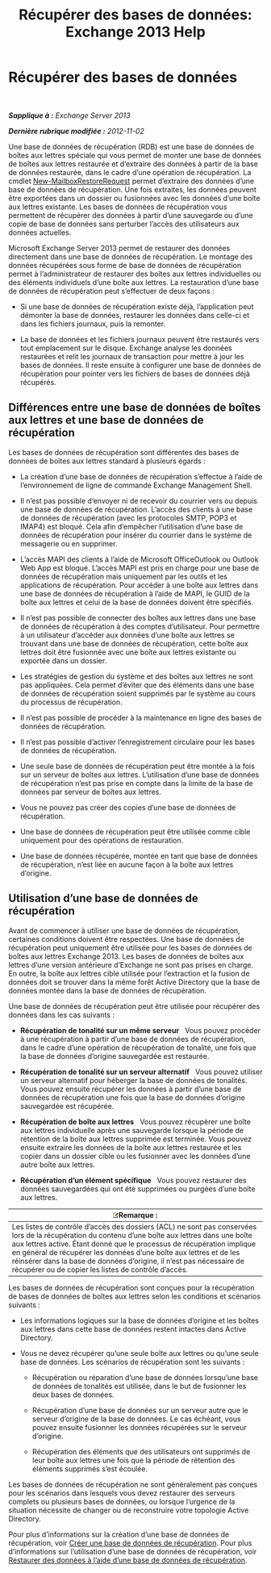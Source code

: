 ﻿---
title: 'Récupérer des bases de données: Exchange 2013 Help'
TOCTitle: Récupérer des bases de données
ms:assetid: f3c6fd0b-2e25-442e-a0fc-46f663130c3e
ms:mtpsurl: https://technet.microsoft.com/fr-fr/library/Dd876954(v=EXCHG.150)
ms:contentKeyID: 50479561
ms.date: 05/23/2018
mtps_version: v=EXCHG.150
ms.translationtype: MT
---

# Récupérer des bases de données

 

_**Sapplique à :** Exchange Server 2013_

_**Dernière rubrique modifiée :** 2012-11-02_

Une base de données de récupération (RDB) est une base de données de boîtes aux lettres spéciale qui vous permet de monter une base de données de boîtes aux lettres restaurée et d’extraire des données à partir de la base de données restaurée, dans le cadre d’une opération de récupération. La cmdlet [New-MailboxRestoreRequest](https://technet.microsoft.com/fr-fr/library/ff829875\(v=exchg.150\)) permet d’extraire des données d’une base de données de récupération. Une fois extraites, les données peuvent être exportées dans un dossier ou fusionnées avec les données d’une boîte aux lettres existante. Les bases de données de récupération vous permettent de récupérer des données à partir d’une sauvegarde ou d’une copie de base de données sans perturber l’accès des utilisateurs aux données actuelles.

Microsoft Exchange Server 2013 permet de restaurer des données directement dans une base de données de récupération. Le montage des données récupérées sous forme de base de données de récupération permet à l’administrateur de restaurer des boîtes aux lettres individuelles ou des éléments individuels d’une boîte aux lettres. La restauration d’une base de données de récupération peut s’effectuer de deux façons :

  - Si une base de données de récupération existe déjà, l’application peut démonter la base de données, restaurer les données dans celle-ci et dans les fichiers journaux, puis la remonter.

  - La base de données et les fichiers journaux peuvent être restaurés vers tout emplacement sur le disque. Exchange analyse les données restaurées et relit les journaux de transaction pour mettre à jour les bases de données. Il reste ensuite à configurer une base de données de récupération pour pointer vers les fichiers de bases de données déjà récupérés.

## Différences entre une base de données de boîtes aux lettres et une base de données de récupération

Les bases de données de récupération sont différentes des bases de données de boîtes aux lettres standard à plusieurs égards :

  - La création d’une base de données de récupération s’effectue à l’aide de l’environnement de ligne de commande Exchange Management Shell.

  - Il n’est pas possible d’envoyer ni de recevoir du courrier vers ou depuis une base de données de récupération. L’accès des clients à une base de données de récupération (avec les protocoles SMTP, POP3 et IMAP4) est bloqué. Cela afin d’empêcher l’utilisation d’une base de données de récupération pour insérer du courrier dans le système de messagerie ou en supprimer.

  - L’accès MAPI des clients à l’aide de Microsoft OfficeOutlook ou Outlook Web App est bloqué. L’accès MAPI est pris en charge pour une base de données de récupération mais uniquement par les outils et les applications de récupération. Pour accéder à une boîte aux lettres dans une base de données de récupération à l’aide de MAPI, le GUID de la boîte aux lettres et celui de la base de données doivent être spécifiés.

  - Il n’est pas possible de connecter des boîtes aux lettres dans une base de données de récupération à des comptes d’utilisateur. Pour permettre à un utilisateur d’accéder aux données d’une boîte aux lettres se trouvant dans une base de données de récupération, cette boîte aux lettres doit être fusionnée avec une boîte aux lettres existante ou exportée dans un dossier.

  - Les stratégies de gestion du système et des boîtes aux lettres ne sont pas appliquées. Cela permet d’éviter que des éléments dans une base de données de récupération soient supprimés par le système au cours du processus de récupération.

  - Il n’est pas possible de procéder à la maintenance en ligne des bases de données de récupération.

  - Il n’est pas possible d’activer l’enregistrement circulaire pour les bases de données de récupération.

  - Une seule base de données de récupération peut être montée à la fois sur un serveur de boîtes aux lettres. L’utilisation d’une base de données de récupération n’est pas prise en compte dans la limite de la base de données par serveur de boîtes aux lettres.

  - Vous ne pouvez pas créer des copies d’une base de données de récupération.

  - Une base de données de récupération peut être utilisée comme cible uniquement pour des opérations de restauration.

  - Une base de données récupérée, montée en tant que base de données de récupération, n’est liée en aucune façon à la boîte aux lettres d’origine.

## Utilisation d’une base de données de récupération

Avant de commencer à utiliser une base de données de récupération, certaines conditions doivent être respectées. Une base de données de récupération peut uniquement être utilisée pour les bases de données de boîtes aux lettres Exchange 2013. Les bases de données de boîtes aux lettres d’une version antérieure d’Exchange ne sont pas prises en charge. En outre, la boîte aux lettres cible utilisée pour l’extraction et la fusion de données doit se trouver dans la même forêt Active Directory que la base de données montée dans la base de données de récupération.

Une base de données de récupération peut être utilisée pour récupérer des données dans les cas suivants :

  - **Récupération de tonalité sur un même serveur**   Vous pouvez procéder à une récupération à partir d’une base de données de récupération, dans le cadre d’une opération de récupération de tonalité, une fois que la base de données d’origine sauvegardée est restaurée.

  - **Récupération de tonalité sur un serveur alternatif**   Vous pouvez utiliser un serveur alternatif pour héberger la base de données de tonalités. Vous pouvez ensuite récupérer les données à partir d’une base de données de récupération une fois que la base de données d’origine sauvegardée est récupérée.

  - **Récupération de boîte aux lettres**   Vous pouvez récupérer une boîte aux lettres individuelle après une sauvegarde lorsque la période de rétention de la boîte aux lettres supprimée est terminée. Vous pouvez ensuite extraire les données de la boîte aux lettres restaurée et les copier dans un dossier cible ou les fusionner avec les données d’une autre boîte aux lettres.

  - **Récupération d’un élément spécifique**   Vous pouvez restaurer des données sauvegardées qui ont été supprimées ou purgées d’une boîte aux lettres.

<table>
<thead>
<tr class="header">
<th><img src="images/JJ159664.note(EXCHG.150).gif" title="Remarque" alt="Remarque" />Remarque :</th>
</tr>
</thead>
<tbody>
<tr class="odd">
<td>Les listes de contrôle d’accès des dossiers (ACL) ne sont pas conservées lors de la récupération du contenu d’une boîte aux lettres dans une boîte aux lettres active. Étant donné que le processus de récupération implique en général de récupérer les données d’une boîte aux lettres et de les réinsérer dans la base de données d’origine, il n’est pas nécessaire de récupérer ou de copier les listes de contrôle d’accès.</td>
</tr>
</tbody>
</table>


Les bases de données de récupération sont conçues pour la récupération de bases de données de boîtes aux lettres selon les conditions et scénarios suivants :

  - Les informations logiques sur la base de données d’origine et les boîtes aux lettres dans cette base de données restent intactes dans Active Directory.

  - Vous ne devez récupérer qu’une seule boîte aux lettres ou qu’une seule base de données. Les scénarios de récupération sont les suivants :
    
      - Récupération ou réparation d’une base de données lorsqu’une base de données de tonalités est utilisée, dans le but de fusionner les deux bases de données.
    
      - Récupération d’une base de données sur un serveur autre que le serveur d’origine de la base de données. Le cas échéant, vous pouvez ensuite fusionner les données récupérées sur le serveur d’origine.
    
      - Récupération des éléments que des utilisateurs ont supprimés de leur boîte aux lettres une fois que la période de rétention des éléments supprimés s’est écoulée.

Les bases de données de récupération ne sont généralement pas conçues pour les scénarios dans lesquels vous devez restaurer des serveurs complets ou plusieurs bases de données, ou lorsque l’urgence de la situation nécessite de changer ou de reconstruire votre topologie Active Directory.

Pour plus d’informations sur la création d’une base de données de récupération, voir [Créer une base de données de récupération](create-a-recovery-database-exchange-2013-help.md). Pour plus d’informations sur l’utilisation d’une base de données de récupération, voir [Restaurer des données à l’aide d’une base de données de récupération](restore-data-using-a-recovery-database-exchange-2013-help.md).

